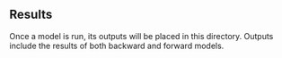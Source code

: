 ## Results

Once a model is run, its outputs will be placed in this directory.
Outputs include the results of both backward and forward models.
